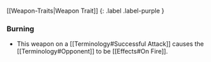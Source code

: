 
[[Weapon-Traits|Weapon Trait]]
{: .label .label-purple }

### Burning
* This weapon on a [[Terminology#Successful Attack]] causes the [[Terminology#Opponent]] to be [[Effects#On Fire]].